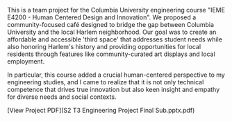 This is a team project for the Columbia University engineering course "IEME E4200 - Human Centered Design and Innovation".
We proposed a community-focused café designed to bridge the gap between Columbia University and the local Harlem neighborhood. 
Our goal was to create an affordable and accessible 'third space' that addresses student needs while also honoring Harlem's history 
and providing opportunities for local residents through features like community-curated art displays and local employment.

In particular, this course added a crucial human-centered perspective to my engineering 
studies, and I came to realize that it is not only technical competence that drives true 
innovation but also keen insight and empathy for diverse needs and social contexts.

[View Project PDF](S2 T3 Engineering Project Final Sub.pptx.pdf)
